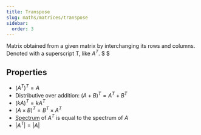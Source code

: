 ```yaml
---
title: Transpose
slug: maths/matrices/transpose
sidebar:
  order: 3
---
```


Matrix obtained from a given matrix by interchanging its rows and columns.
Denoted with a superscript T, like $A^T$. $ $

## Properties

- $(A^T)^T=A$
- Distributive over addition: $(A+B)^T=A^T+B^T$
- $(kA)^T=kA^T$
- $(A\times B)^T=B^T\times A^T$
- [Spectrum](/maths/matrices/eigenvalues-eigenvectors/#spectrum) of $A^T$ is
  equal to the spectrum of $A$
- $\big|A^{T}\big|=|A|$

